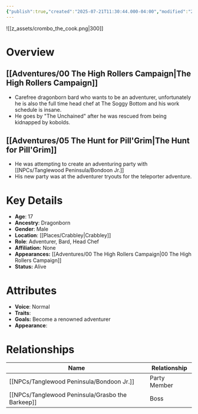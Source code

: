 ```yaml
---
{"publish":true,"created":"2025-07-21T11:30:44.000-04:00","modified":"2025-10-17T10:21:30.032-04:00","published":"2025-10-17T10:21:30.032-04:00","cssclasses":"","Age":"17","Ancestry":"Dragonborn","Gender":"Male","Location":["[[Crabbley]]"],"Role":["Adventurer, Bard, Head Chef"],"Affiliation":["None"],"Appearances":["[[00 The High Rollers Campaign]]"],"Status":"Alive"}
---
```


![[z_assets/crombo_the_cook.png|300]]

# Overview

## [[Adventures/00 The High Rollers Campaign\|The High Rollers Campaign]]
- Carefree dragonborn bard who wants to be an adventurer, unfortunately he is also the full time head chef at The Soggy Bottom and his work schedule is insane.
- He goes by "The Unchained" after he was rescued from being kidnapped by kobolds.

## [[Adventures/05 The Hunt for Pill'Grim\|The Hunt for Pill'Grim]]
- He was attempting to create an adventuring party with [[NPCs/Tanglewood Peninsula/Bondoon Jr.]]
- His new party was at the adventurer tryouts for the teleporter adventure.

# Key Details
- **Age**: 17
- **Ancestry**: Dragonborn
- **Gender**: Male
- **Location**: [[Places/Crabbley\|Crabbley]]
- **Role**: Adventurer, Bard, Head Chef
- **Affiliation:** None
- **Appearances:** [[Adventures/00 The High Rollers Campaign\|00 The High Rollers Campaign]]
- **Status:** Alive

# Attributes
- **Voice**: Normal
- **Traits**: 
- **Goals:** Become a renowned adventurer
- **Appearance**: 

# Relationships

| Name                   | Relationship |
| ---------------------- | ------------ |
| [[NPCs/Tanglewood Peninsula/Bondoon Jr.]]        | Party Member |
| [[NPCs/Tanglewood Peninsula/Grasbo the Barkeep]] | Boss         |
